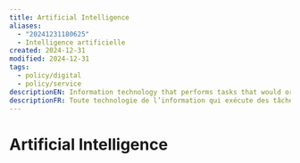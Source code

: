 ```yaml
---
title: Artificial Intelligence
aliases:
  - "20241231180625"
  - Intelligence artificielle
created: 2024-12-31
modified: 2024-12-31
tags:
  - policy/digital
  - policy/service
descriptionEN: Information technology that performs tasks that would ordinarily require biological brainpower to accomplish, such as making sense of spoken language, learning behaviours, or solving problems.
descriptionFR: Toute technologie de l’information qui exécute des tâches pour lesquelles il faut habituellement faire appel à l’intelligence biologique, comme comprendre le langage parlé, apprendre des comportements ou résoudre des problèmes.
---
```

# Artificial Intelligence
